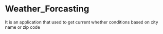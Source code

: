 # Weather_Forcasting
It is an application that used to get current whether conditions based on city name or zip code
